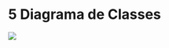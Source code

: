 # 5 Diagrama de Classes

  

![](https://lh7-rt.googleusercontent.com/docsz/AD_4nXfXrRgAKFMY25tY6JZq5Q97x6PUu6JMG83kIQMvITeVAFT8dShM_dqEQeizv9_1YhTslJNRTMiuJmksDyM9PQg5yog3z0_YWO3aau2pXVhh-JmdgpQYEFq5gV_l1SGA6NB3jHo9a451Nq_awkAHpRj_JL_c?key=3mb-Ggd2pdBHi5G0TEVejA)